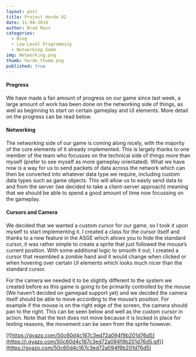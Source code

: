 ```yaml
---
layout: post
title: Project Horde 02
date: 11-04-2018
author: Brad Moss
categories:
  - Blog
  - Low-Level Programming
  - Networking Game
img: Networking.png
thumb: horde_thumb.png
published: true
---
```

#### Progress

We have made a fair amount of progress on our game since last week, a large amount of work has been done on the networking side of things, as well as beginning to start on certain gameplay and UI elements. More detail on the progress can be read below.

<!--more-->

#### Networking

The networking side of our game is coming along nicely, with the majority of the core elements of it already implemented. This is largely thanks to one member of the team who focusses on the technical side of things more than myself (prefer to see myself as more gameplay orientated). What we have now is a way for us to send packets of data across the network which can then be converted into whatever data type we require, including custom data types such as game objects. This will allow us to easily send data to and from the server (we decided to take a client-server approach) meaning that we should be able to spend a good amount of time now focussing on the gameplay. 

#### Cursors and Camera

We decided that we wanted a custom cursor for our game, so I took it upon myself to start implementing it. I created a class for the cursor itself and thanks to a new feature in the ASGE which allows you to hide the standard cursor, it was rather simple to create a sprite that just followed the mouse’s current position. With some additional logic to smooth it out, I created a cursor that resembled a zombie hand and it would change when clicked or when hovering over certain UI elements which looks much nicer than the standard cursor.

For the camera we needed it to be slightly different to the system we created before as this game is going to be primarily controlled by the mouse (We haven’t decided on gamepad support yet) and we decided the camera itself should be able to move according to the mouse’s position. For example if the mouse is on the right edge of the screen, the camera should pan to the right. This can be seen below and well as the custom cursor in action. Note that the text does not move because it is locked in place for testing reasons, the movement can be seen from the sprite however.

[![https://gyazo.com/50c60d4c167c3ed72a094f9b201d76d5](https://i.gyazo.com/50c60d4c167c3ed72a094f9b201d76d5.gif)](https://gyazo.com/50c60d4c167c3ed72a094f9b201d76d5)

